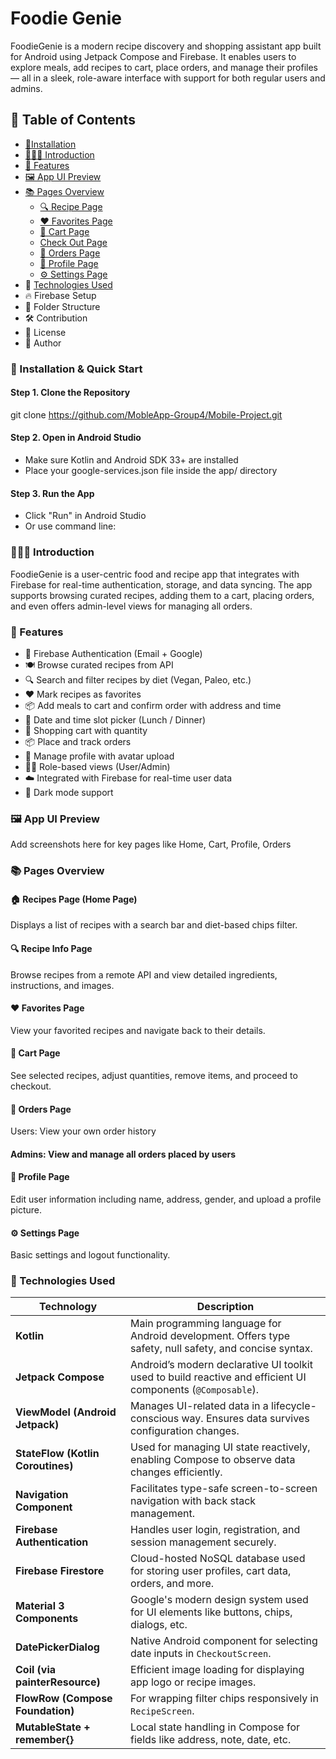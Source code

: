 # Foodie Genie
FoodieGenie is a modern recipe discovery and shopping assistant app built for Android using Jetpack Compose and Firebase. It enables users to explore meals, add recipes to cart, place orders, and manage their profiles — all in a sleek, role-aware interface with support for both regular users and admins.

## 📑 Table of Contents
- [📱Installation](#-installation--quick-start)
- [👨🏻‍🏫 Introduction](#-introduction)
- [🧪 Features](#-features)
- [🖼️ App UI Preview](#-app-ui-preview)
- [📚 Pages Overview](#-pages-overview)
    - [🔍 Recipe Page](#-recipes-page-home-page)
    - [❤️ Favorites Page](#-favorites-page)
    - [🛒 Cart Page](#-cart-page)
    - [ Check Out Page]()
    - [🧾 Orders Page](#-orders-page)
    - [👤 Profile Page](#-profile-page)
    - [⚙️ Settings Page](#-settings-page)
- 🧩 [Technologies Used](#-technologies-used)
- 🔥 Firebase Setup
- 📂 Folder Structure
- 🛠️ Contribution
- 📜 License
- 👥 Author


### 📱 Installation & Quick Start

#### Step 1. Clone the Repository
   git clone https://github.com/MobleApp-Group4/Mobile-Project.git
#### Step 2. Open in Android Studio
- Make sure Kotlin and Android SDK 33+ are installed
- Place your google-services.json file inside the app/ directory
#### Step 3. Run the App
- Click "Run" in Android Studio
- Or use command line:

### 👨🏻‍🏫 Introduction
FoodieGenie is a user-centric food and recipe app that integrates with Firebase for real-time authentication, storage, and data syncing. The app supports browsing curated recipes, adding them to a cart, placing orders, and even offers admin-level views for managing all orders.

### 🧪 Features

- 🔐 Firebase Authentication (Email + Google)
- 🍽 Browse curated recipes from API
- 🔍 Search and filter recipes by diet (Vegan, Paleo, etc.)
- ❤️ Mark recipes as favorites
- 📦 Add meals to cart and confirm order with address and time
- 📅 Date and time slot picker (Lunch / Dinner)
- 🛒 Shopping cart with quantity
- 📦 Place and track orders
- 👤 Manage profile with avatar upload
- 🧑‍💼 Role-based views (User/Admin)
- ☁️ Integrated with Firebase for real-time user data
- 🌙 Dark mode support

### 🖼️ App UI Preview
Add screenshots here for key pages like Home, Cart, Profile, Orders

### 📚 Pages Overview

#### 🏠 Recipes Page (Home Page)
Displays a list of recipes with a search bar and diet-based chips filter.

#### 🔍 Recipe Info Page
Browse recipes from a remote API and view detailed ingredients, instructions, and images.

#### ❤️ Favorites Page
View your favorited recipes and navigate back to their details.

#### 🛒 Cart Page
See selected recipes, adjust quantities, remove items, and proceed to checkout.

#### 🧾 Orders Page
Users: View your own order history

#### Admins: View and manage all orders placed by users

#### 👤 Profile Page
Edit user information including name, address, gender, and upload a profile picture.

#### ⚙️ Settings Page
Basic settings and logout functionality.

### 🧪 Technologies Used
| Technology                        | Description                                                                                                 |
| --------------------------------- | ----------------------------------------------------------------------------------------------------------- |
| **Kotlin**                        | Main programming language for Android development. Offers type safety, null safety, and concise syntax.     |
| **Jetpack Compose**               | Android’s modern declarative UI toolkit used to build reactive and efficient UI components (`@Composable`). |
| **ViewModel (Android Jetpack)**   | Manages UI-related data in a lifecycle-conscious way. Ensures data survives configuration changes.          |
| **StateFlow (Kotlin Coroutines)** | Used for managing UI state reactively, enabling Compose to observe data changes efficiently.                |
| **Navigation Component**          | Facilitates type-safe screen-to-screen navigation with back stack management.                               |
| **Firebase Authentication**       | Handles user login, registration, and session management securely.                                          |
| **Firebase Firestore**            | Cloud-hosted NoSQL database used for storing user profiles, cart data, orders, and more.                    |
| **Material 3 Components**         | Google's modern design system used for UI elements like buttons, chips, dialogs, etc.                       |
| **DatePickerDialog**              | Native Android component for selecting date inputs in `CheckoutScreen`.                                     |
| **Coil (via painterResource)**    | Efficient image loading for displaying app logo or recipe images.                                           |
| **FlowRow (Compose Foundation)**  | For wrapping filter chips responsively in `RecipeScreen`.                                                   |
| **MutableState + remember{}**     | Local state handling in Compose for fields like address, note, date, etc.                                   |
